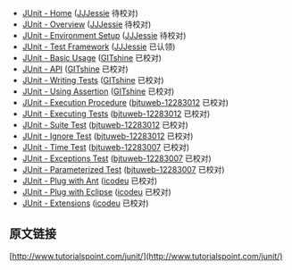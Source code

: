 - [JUnit - Home](index.md) ([JJJessie](https://github.com/JJJessie) 待校对)
- [JUnit - Overview](overview.md)  ([JJJessie](https://github.com/JJJessie) 待校对)
- [JUnit - Environment Setup](environment-setup.md)  ([JJJessie](https://github.com/JJJessie) 待校对)
- [JUnit - Test Framework](test-framework.md) ([JJJessie](https://github.com/JJJessie) 已认领)
- [JUnit - Basic Usage](basic-usage.md)  ([GITshine](https://github.com/GITshine) 已校对)
- [JUnit - API](api.md)  ([GITshine](https://github.com/GITshine) 已校对)
- [JUnit - Writing Tests](writing-tests.md)  ([GITshine](https://github.com/GITshine) 已校对)
- [JUnit - Using Assertion](using-assertion.md)  ([GITshine](https://github.com/GITshine) 已校对)
- [JUnit - Execution Procedure](execution-procedure.md) ([bjtuweb-12283012](https://github.com/bjtuweb-12283012) 已校对)
- [JUnit - Executing Tests](executing-tests.md) ([bjtuweb-12283012](https://github.com/bjtuweb-12283012) 已校对)
- [JUnit - Suite Test](suite-test.md) ([bjtuweb-12283012](https://github.com/bjtuweb-12283012) 已校对)
- [JUnit - Ignore Test](ignore-test.md) ([bjtuweb-12283012](https://github.com/bjtuweb-12283012) 已校对)
- [JUnit - Time Test](time-test.md) ([bjtuweb-12283007](https://github.com/bjtuweb-12283007) 已校对)
- [JUnit - Exceptions Test](exceptions-test.md) ([bjtuweb-12283007](https://github.com/bjtuweb-12283007) 已校对)
- [JUnit - Parameterized Test](parameterized-test.md) ([bjtuweb-12283007](https://github.com/bjtuweb-12283007) 已校对)
- [JUnit - Plug with Ant](plug-with-ant.md) ([icodeu](https://github.com/icodeu) 已校对)
- [JUnit - Plug with Eclipse](plug-with-eclipse.md) ([icodeu](https://github.com/icodeu) 已校对)
- [JUnit - Extensions](extensions.md) ([icodeu](https://github.com/icodeu) 已校对)


## 原文链接

[http://www.tutorialspoint.com/junit/](http://www.tutorialspoint.com/junit/)

